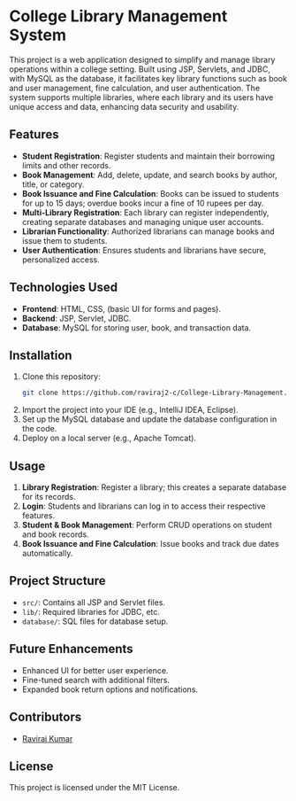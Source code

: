 # College Library Management System

This project is a web application designed to simplify and manage library operations within a college setting. Built using JSP, Servlets, and JDBC, with MySQL as the database, it facilitates key library functions such as book and user management, fine calculation, and user authentication. The system supports multiple libraries, where each library and its users have unique access and data, enhancing data security and usability.

## Features

- **Student Registration**: Register students and maintain their borrowing limits and other records.
- **Book Management**: Add, delete, update, and search books by author, title, or category.
- **Book Issuance and Fine Calculation**: Books can be issued to students for up to 15 days; overdue books incur a fine of 10 rupees per day.
- **Multi-Library Registration**: Each library can register independently, creating separate databases and managing unique user accounts.
- **Librarian Functionality**: Authorized librarians can manage books and issue them to students.
- **User Authentication**: Ensures students and librarians have secure, personalized access.

## Technologies Used

- **Frontend**: HTML, CSS, (basic UI for forms and pages).
- **Backend**: JSP, Servlet, JDBC.
- **Database**: MySQL for storing user, book, and transaction data.

## Installation

1. Clone this repository:
    ```bash
    git clone https://github.com/raviraj2-c/College-Library-Management.git
    ```
2. Import the project into your IDE (e.g., IntelliJ IDEA, Eclipse).
3. Set up the MySQL database and update the database configuration in the code.
4. Deploy on a local server (e.g., Apache Tomcat).

## Usage

1. **Library Registration**: Register a library; this creates a separate database for its records.
2. **Login**: Students and librarians can log in to access their respective features.
3. **Student & Book Management**: Perform CRUD operations on student and book records.
4. **Book Issuance and Fine Calculation**: Issue books and track due dates automatically.

## Project Structure

- `src/`: Contains all JSP and Servlet files.
- `lib/`: Required libraries for JDBC, etc.
- `database/`: SQL files for database setup.

## Future Enhancements

- Enhanced UI for better user experience.
- Fine-tuned search with additional filters.
- Expanded book return options and notifications.

## Contributors

- [Raviraj Kumar](https://github.com/raviraj2-c)

## License

This project is licensed under the MIT License.
